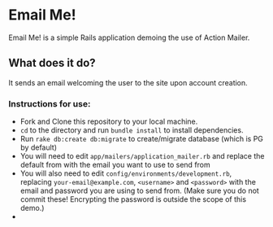 # Email Me!

Email Me! is a simple Rails application demoing the use of Action Mailer.

## What does it do?
It sends an email welcoming the user to the site upon account creation.

### Instructions for use:
- Fork and Clone this repository to your local machine.
- `cd` to the directory and run `bundle install` to install dependencies.
- Run `rake db:create db:migrate` to create/migrate database (which is PG by default)
- You will need to edit `app/mailers/application_mailer.rb` and replace the default from with the email you want to use to send from
- You will also need to edit `config/environments/development.rb`, replacing `your-email@example.com`, `<username>` and `<password>` with the email and password you are using to send from. (Make sure you do not commit these! Encrypting the password is outside the scope of this demo.)
-
